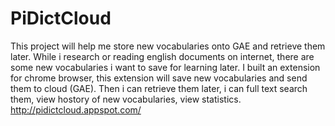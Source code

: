 # PiDictCloud
This project will help me store new vocabularies onto GAE and retrieve them later. While i research or reading english documents on
internet, there are some new vocabularies i want to save for learning later. I built an extension for chrome browser, this extension will
save new vocabularies and send them to cloud (GAE). Then i can retrieve them later, i can full text search them, view hostory of new vocabularies,
 view statistics.
 http://pidictcloud.appspot.com/
 
